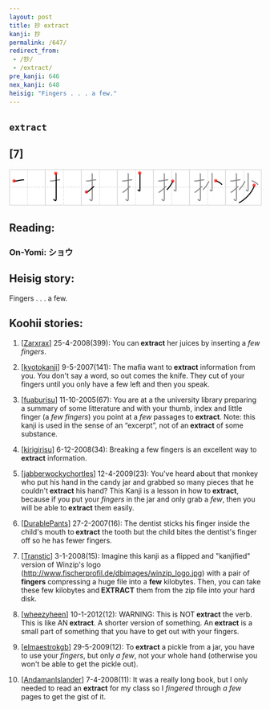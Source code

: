 ```yaml
---
layout: post
title: 抄 extract
kanji: 抄
permalink: /647/
redirect_from:
 - /抄/
 - /extract/
pre_kanji: 646
nex_kanji: 648
heisig: "Fingers . . . a few."
---
```


## `extract`

## [7]

<div class="stroke"><img src="../images/E68A84.png" /></div>

## Reading:

### On-Yomi: ショウ

## Heisig story:

Fingers . . . a few.

## Koohii stories:

1) [<a href="http://kanji.koohii.com/profile/Zarxrax">Zarxrax</a>] 25-4-2008(399): You can<strong> extract</strong> her juices by inserting a <em>few fingers</em>.

2) [<a href="http://kanji.koohii.com/profile/kyotokanji">kyotokanji</a>] 9-5-2007(141): The mafia want to<strong> extract</strong> information from you. You don&#039;t say a word, so out comes the knife. They cut of your fingers until you only have a few left and then you speak.

3) [<a href="http://kanji.koohii.com/profile/fuaburisu">fuaburisu</a>] 11-10-2005(67): You are at a the university library preparing a summary of some litterature and with your thumb, index and little finger (a <em>few fingers</em>) you point at a <em>few</em> passages to<strong> extract</strong>. Note: this kanji is used in the sense of an “excerpt”, not of an<strong> extract</strong> of some substance.

4) [<a href="http://kanji.koohii.com/profile/kirigirisu">kirigirisu</a>] 6-12-2008(34): Breaking a few fingers is an excellent way to<strong> extract</strong> information.

5) [<a href="http://kanji.koohii.com/profile/jabberwockychortles">jabberwockychortles</a>] 12-4-2009(23): You&#039;ve heard about that monkey who put his hand in the candy jar and grabbed so many pieces that he couldn&#039;t<strong> extract</strong> his hand? This Kanji is a lesson in how to<strong> extract</strong>, because if you put your <em>fingers</em> in the jar and only grab a <em>few</em>, then you will be able to<strong> extract</strong> them easily.

6) [<a href="http://kanji.koohii.com/profile/DurablePants">DurablePants</a>] 27-2-2007(16): The dentist sticks his finger inside the child&#039;s mouth to<strong> extract</strong> the tooth but the child bites the dentist&#039;s finger off so he has fewer fingers.

7) [<a href="http://kanji.koohii.com/profile/Transtic">Transtic</a>] 3-1-2008(15): Imagine this kanji as a flipped and &quot;kanjified&quot; version of Winzip&#039;s logo (<a href="http://www.fischerprofil.de/dbimages/winzip_logo.jpg">http://www.fischerprofil.de/dbimages/winzip_logo.jpg</a>) with a pair of <strong>fingers</strong> compressing a huge file into a <strong>few</strong> kilobytes. Then, you can take these few kilobytes and<strong> EXTRACT</strong> them from the zip file into your hard disk.

8) [<a href="http://kanji.koohii.com/profile/wheezyheen">wheezyheen</a>] 10-1-2012(12): WARNING: This is NOT<strong> extract</strong> the verb. This is like AN<strong> extract</strong>. A shorter version of something. An<strong> extract</strong> is a small part of something that you have to get out with your fingers.

9) [<a href="http://kanji.koohii.com/profile/elmaestrokgb">elmaestrokgb</a>] 29-5-2009(12): To<strong> extract</strong> a pickle from a jar, you have to use your <em>fingers</em>, but only <em>a few</em>, not your whole hand (otherwise you won&#039;t be able to get the pickle out).

10) [<a href="http://kanji.koohii.com/profile/AndamanIslander">AndamanIslander</a>] 7-4-2008(11): It was a really long book, but I only needed to read an <strong>extract</strong> for my class so I <em>fingered</em> through <em>a few</em> pages to get the gist of it.
